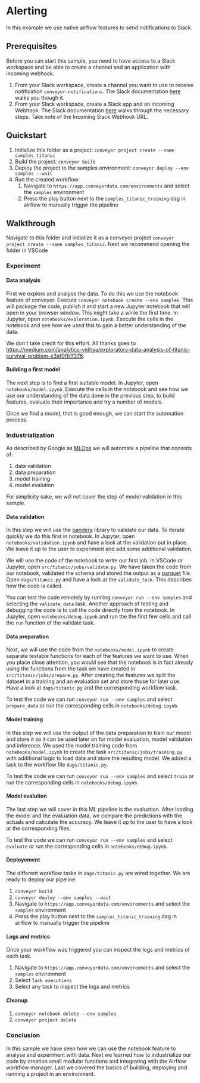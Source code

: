 # Alerting

In this example we use native airflow features to send notifications to Slack.

## Prerequisites

Before you can start this sample, you need to have access to a Slack workspace and be able to create a channel and an application with incoming webhook.

1. From your Slack workspace, create a channel you want to use to receive notification `conveyor-notifications`. The Slack documentation [here](https://slack.com/help/articles/201402297-Create-a-channel) walks you though it. 
1. From your Slack workspace, create a Slack app and an incoming Webhook. The Slack documentation [here](https://api.slack.com/messaging/webhooks) walks through the necessary steps. Take note of the Incoming Slack Webhook URL.


## Quickstart

1. Initialize this folder as a project: `conveyor project create --name samples_titanic`
1. Build the project: `conveyor build`
1. Deploy the project to the samples environment: `conveyor deploy --env samples --wait`
1. Run the created workflow:
    1. Navigate to `https://app.conveyordata.com/environments` and select the `samples` environment
    1. Press the play button next to the `samples_titanic_training` dag in airflow to manually trigger the pipeline


## Walkthrough

Navigate to this folder and initialize it as a conveyor project `conveyor project create --name samples_titanic`. Next we recommend opening the folder
in VSCode 

### Experiment

#### Data analysis

First we explore and analyse the data. To do this we use the notebook feature of conveyor. Execute `conveyor notebook create --env samples`.
This will package the code, publish it and start a new Jupyter notebook that will open in your browser window. This might take a while the first time. In Jupyter, open `notebooks/exploration.ipynb`. Execute the cells in the notebook and see how we used this to gain a better understanding of the data.

We don't take credit for this effort. All thanks goes to https://medium.com/analytics-vidhya/exploratory-data-analysis-of-titanic-survival-problem-e3af0fb1f276.

#### Building a first model

The next step is to find a first suitable model. In Jupyter, open `notebooks/model.ipynb`. Execute the cells in the notebook and see how we use our understanding of the data done in the previous step, to build features, evaluate their importance and try a number of models. 

Once we find a model, that is good enough, we can start the automation process.

### Industrialization

As described by Google as [MLOps](https://cloud.google.com/architecture/mlops-continuous-delivery-and-automation-pipelines-in-machine-learning) we will automate a pipeline that consists of: 

1. data validation
1. data preparation
1. model training
1. model evalution

For simplicity sake, we will not cover the step of model validation in this sample. 

#### Data validation

In this step we will use the [pandera](https://pandera.readthedocs.io/en/stable/) library to validate our data. To iterate quickly we do this
first in notebook. In Jupyter, open `notebooks/validation.ipynb` and have a look at the validation put in place. We leave it up to the user to 
experiment and add some additional validation.

We will use the code of the notebook to write our first job. In VSCode or Jupyter, open `src/titanic/jobs/validate.py`. We have taken the code 
from our notebook, validated the schema and stored the output as a [parquet](https://parquet.apache.org/) file. Open `dags/titanic.py` and have a 
look at the `validate_task`. This describes how the code is called. 

You can test the code remotely by running `conveyor run --env samples` and selecting the `validate_data` task. Another approach of testing and debugging the code is to call the code directly from the notebook. In Jupyter, open `notebooks/debug.ipynb` and run the the first few cells and
call the `run` function of the validate task.

#### Data preparation

Next, we will use the code from the `notebooks/model.ipynb` to create separate testable functions for each of the features we want to use. When you place close attention, you would see that the notebook is in fact already using the functions from the task we have created in `src/titanic/jobs/prepare.py`. After creating the features we split the dataset in a training and an evaluation set and store those for later use. Have a look at `dags/titanic.py` and the corresponding workflow task. 

To test the code we can run `conveyor run --env samples` and select `prepare_data` or run the corresponding cells in `notebooks/debug.ipynb`. 

#### Model training

In this step we will use the output of the data preparation to train our model and store it so it can be used later on for model evaluation, model validation and inference. We used the model training code from `notebooks/model.ipynb` to create the task `src/titanic/jobs/training.py` with additional logic to load data and store the resulting model. We added a task to the workflow file `dags/titanic.py`.

To test the code we can run `conveyor run --env samples` and select `train` or run the corresponding cells in `notebooks/debug.ipynb`. 


#### Model evalution

The last step we will cover in this ML pipeline is the evaluation. After loading the model and the evaluation data, we compare the predictions with the actuals and calculate the accuracy. We leave it up to the user to have a look at the corresponding files.

To test the code we can run `conveyor run --env samples` and select `evaluate` or run the corresponding cells in `notebooks/debug.ipynb`.


#### Deployement

The different workflow tasks in `dags/titanic.py` are wired together. We are ready to deploy our pipeline:

1. `conveyor build`
1. `conveyor deploy --env samples --wait`
1. Navigate to `https://app.conveyordata.com/environments` and select the `samples` environment
1. Press the play button next to the `samples_titanic_training` dag in airflow to manually trigger the pipeline


#### Logs and metrics

Once your workflow was triggered you can inspect the logs and metrics of each task. 

1. Navigate to `https://app.conveyordata.com/environments` and select the `samples` environment
1. Select `Task executions`
1. Select any task to inspect the logs and metrics


#### Cleanup

1. `conveyor notebook delete --env samples`
1. `conveyor project delete`


### Conclusion

In this sample we have seen how we can use the notebook feature to analyse and experiment with data. Next we learned how to industrialize our code by creation small modular functions and integrating with the Airflow workflow manager. Last we covered the basics of building, deploying and running a project in an environment.